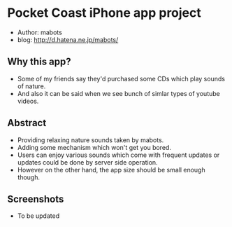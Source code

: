 
# Pocket Coast iPhone app project
* Author: mabots
* blog: http://d.hatena.ne.jp/mabots/

## Why this app?
* Some of my friends say they'd purchased some CDs which play sounds of nature.
* And also it can be said when we see bunch of simlar types of youtube videos.

## Abstract
* Providing relaxing nature sounds taken by mabots.
* Adding some mechanism which won't get you bored.
* Users can enjoy various sounds which come with frequent updates or updates could be done by server side operation.
* However on the other hand, the app size should be small enough though.

## Screenshots

* To be updated

